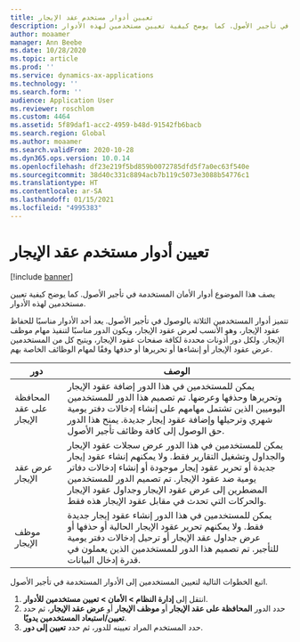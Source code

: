 ```yaml
---
title: تعيين أدوار مستخدم عقد الإيجار
description: يصف هذا الموضوع أدوار الأمان المستخدمة في تأجير الأصول. كما يوضح كيفية تعيين مستخدمين لهذه الأدوار.
author: moaamer
manager: Ann Beebe
ms.date: 10/28/2020
ms.topic: article
ms.prod: ''
ms.service: dynamics-ax-applications
ms.technology: ''
ms.search.form: ''
audience: Application User
ms.reviewer: roschlom
ms.custom: 4464
ms.assetid: 5f89daf1-acc2-4959-b48d-91542fb6bacb
ms.search.region: Global
ms.author: moaamer
ms.search.validFrom: 2020-10-28
ms.dyn365.ops.version: 10.0.14
ms.openlocfilehash: df23e219f5bd859b0072785dfd5f7a0ec63f540e
ms.sourcegitcommit: 38d40c331c8894acb7b119c5073e3088b54776c1
ms.translationtype: HT
ms.contentlocale: ar-SA
ms.lasthandoff: 01/15/2021
ms.locfileid: "4995383"
---
```

# <a name="assign-lease-user-roles"></a>تعيين أدوار مستخدم عقد الإيجار

[!include [banner](../includes/banner.md)]

يصف هذا الموضوع أدوار الأمان المستخدمة في تأجير الأصول. كما يوضح كيفية تعيين مستخدمين لهذه الأدوار.

تتميز أدوار المستخدمين الثلاثة بالوصول في تأجير الأصول. يعد أحد الأدوار مناسبًا للحفاظ عقود الإيجار، وهو الأنسب لعرض عقود الإيجار، ويكون الدور مناسبًا لتنفيذ مهام موظف الإيجار. ولكل دور أذونات محددة لكافة صفحات عقود الإيجار، ويتيح كل من المستخدمين عرض عقود الإيجار أو إنشاءها أو تحريرها أو حذفها وفقًا لمهام الوظائف الخاصة بهم.

| دور           | الوصف |
|----------------|-------------|
| المحافظة على عقد الإيجار | يمكن للمستخدمين في هذا الدور إضافة عقود الإيجار وتحريرها وحذفها وعرضها. تم تصميم هذا الدور للمستخدمين اليوميين الذين تشتمل مهامهم على إنشاء إدخالات دفتر يومية شهري وترحيلها وإضافة عقود إيجار جديدة. يمنح هذا الدور حق الوصول إلى كافة وظائف تأجير الأصول. |
| عرض عقد الإيجار     | يمكن للمستخدمين في هذا الدور عرض سجلات عقود الإيجار والجداول وتشغيل التقارير فقط. ولا يمكنهم إنشاء عقود إيجار جديدة أو تحرير عقود إيجار موجودة أو إنشاء إدخالات دفاتر يومية ضد عقود الإيجار. تم تصميم الدور للمستخدمين المضطرين إلى عرض عقود الإيجار وجداول عقود الإيجار والحركات التي تحدث في مقابل عقود الإيجار هذه فقط. |
| موظف الإيجار    | يمكن للمستخدمين في هذا الدور إنشاء عقود إيجار جديدة فقط. ولا يمكنهم تحرير عقود الإيجار الحالية أو حذفها أو عرض جداول عقد الإيجار أو ترحيل إدخالات دفتر يومية للتأجير. تم تصميم هذا الدور للمستخدمين الذين يعملون في قدرة إدخال البيانات. |

اتبع الخطوات التالية لتعيين المستخدمين إلى الأدوار المستخدمة في تأجير الأصول.

1. انتقل إلى **إدارة النظام \> الأمان \> تعيين مستخدمين للأدوار**.
2. حدد الدور **المحافظة على عقد الإيجار** أو **موظف الإيجار** أو **عرض عقد الإيجار**، ثم حدد **تعيين/استبعاد المستخدمين يدويًا**.
3. حدد المستخدم المراد تعيينه للدور، ثم حدد **تعيين إلى دور**.

